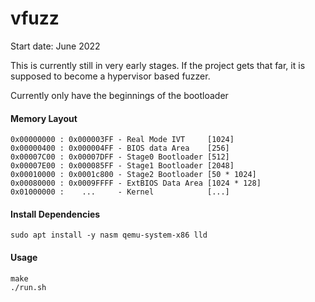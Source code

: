 # vfuzz
Start date: June 2022

This is currently still in very early stages. If the project gets that far, it
is supposed to become a hypervisor based fuzzer.

Currently only have the beginnings of the bootloader

#### Memory Layout
```
0x00000000 : 0x000003FF - Real Mode IVT     [1024]
0x00000400 : 0x000004FF - BIOS data Area    [256]
0x00007C00 : 0x00007DFF - Stage0 Bootloader [512]
0x00007E00 : 0x000085FF - Stage1 Bootloader [2048]
0x00010000 : 0x0001c800 - Stage2 Bootloader [50 * 1024]
0x00080000 : 0x0009FFFF - ExtBIOS Data Area [1024 * 128]
0x01000000 :    ...     - Kernel            [...]
```

#### Install Dependencies
```
sudo apt install -y nasm qemu-system-x86 lld
```

#### Usage
```
make
./run.sh
```

